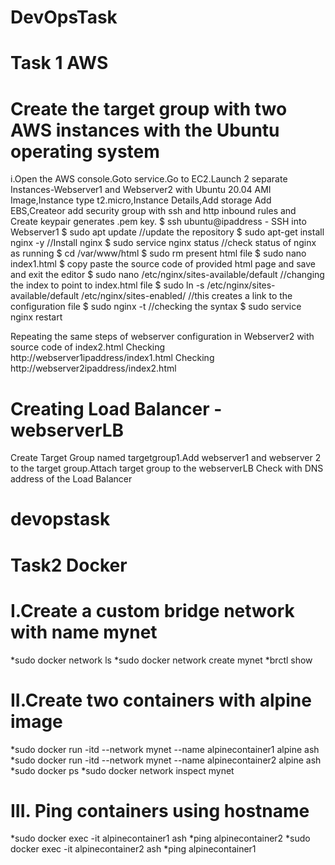 # DevOpsTask
# Task 1 AWS
# Create the target group with two AWS instances with the Ubuntu operating system
i.Open the AWS console.Goto service.Go to EC2.Launch 2 separate Instances-Webserver1 and Webserver2 with Ubuntu 20.04 AMI Image,Instance type t2.micro,Instance Details,Add storage Add EBS,Createor add security group with ssh and http inbound rules and Create keypair generates .pem key. 
$  ssh ubuntu@ipaddress - SSH into Webserver1
$ sudo apt update //update the repository
$ sudo apt-get install nginx -y //Install nginx
$ sudo service nginx status //check status of nginx as running
$ cd /var/www/html
$ sudo rm present html file
$ sudo nano index1.html
$ copy paste the source code of provided html page and save and exit the editor
$ sudo nano /etc/nginx/sites-available/default //changing the index to point to index.html file
$ sudo ln -s /etc/nginx/sites-available/default /etc/nginx/sites-enabled/  //this creates a link to the configuration file
$ sudo nginx -t //checking the syntax
$ sudo service nginx restart

Repeating the same steps of webserver configuration in Webserver2 with source code of index2.html
Checking http://webserver1ipaddress/index1.html
Checking http://webserver2ipaddress/index2.html

# Creating Load Balancer - webserverLB
Create Target Group named targetgroup1.Add webserver1 and webserver 2 to the target group.Attach target group to the webserverLB
Check with DNS address of the Load Balancer

# devopstask
# Task2 Docker
# I.Create a custom bridge network with name mynet
*sudo docker network ls
*sudo docker network create mynet
*brctl show
# II.Create two containers with alpine image
*sudo docker run -itd --network mynet --name alpinecontainer1 alpine ash
*sudo docker run -itd --network mynet --name alpinecontainer2 alpine ash
*sudo docker ps
*sudo docker network inspect mynet
# III. Ping containers using hostname
*sudo docker exec -it alpinecontainer1 ash
*ping alpinecontainer2
*sudo docker exec -it alpinecontainer2 ash
*ping alpinecontainer1
